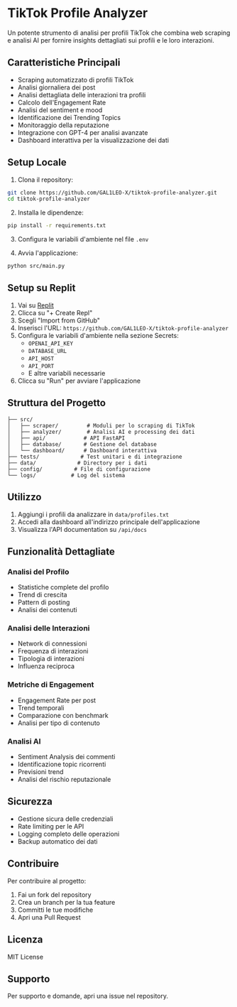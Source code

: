 # TikTok Profile Analyzer

Un potente strumento di analisi per profili TikTok che combina web scraping e analisi AI per fornire insights dettagliati sui profili e le loro interazioni.

## Caratteristiche Principali

- Scraping automatizzato di profili TikTok
- Analisi giornaliera dei post
- Analisi dettagliata delle interazioni tra profili
- Calcolo dell'Engagement Rate
- Analisi del sentiment e mood
- Identificazione dei Trending Topics
- Monitoraggio della reputazione
- Integrazione con GPT-4 per analisi avanzate
- Dashboard interattiva per la visualizzazione dei dati

## Setup Locale

1. Clona il repository:
```bash
git clone https://github.com/GAL1LEO-X/tiktok-profile-analyzer.git
cd tiktok-profile-analyzer
```

2. Installa le dipendenze:
```bash
pip install -r requirements.txt
```

3. Configura le variabili d'ambiente nel file `.env`

4. Avvia l'applicazione:
```bash
python src/main.py
```

## Setup su Replit

1. Vai su [Replit](https://replit.com)
2. Clicca su "+ Create Repl"
3. Scegli "Import from GitHub"
4. Inserisci l'URL: `https://github.com/GAL1LEO-X/tiktok-profile-analyzer`
5. Configura le variabili d'ambiente nella sezione Secrets:
   - `OPENAI_API_KEY`
   - `DATABASE_URL`
   - `API_HOST`
   - `API_PORT`
   - E altre variabili necessarie
6. Clicca su "Run" per avviare l'applicazione

## Struttura del Progetto

```
├── src/
│   ├── scraper/         # Moduli per lo scraping di TikTok
│   ├── analyzer/        # Analisi AI e processing dei dati
│   ├── api/            # API FastAPI
│   ├── database/       # Gestione del database
│   └── dashboard/      # Dashboard interattiva
├── tests/             # Test unitari e di integrazione
├── data/             # Directory per i dati
├── config/          # File di configurazione
└── logs/           # Log del sistema
```

## Utilizzo

1. Aggiungi i profili da analizzare in `data/profiles.txt`
2. Accedi alla dashboard all'indirizzo principale dell'applicazione
3. Visualizza l'API documentation su `/api/docs`

## Funzionalità Dettagliate

### Analisi del Profilo
- Statistiche complete del profilo
- Trend di crescita
- Pattern di posting
- Analisi dei contenuti

### Analisi delle Interazioni
- Network di connessioni
- Frequenza di interazioni
- Tipologia di interazioni
- Influenza reciproca

### Metriche di Engagement
- Engagement Rate per post
- Trend temporali
- Comparazione con benchmark
- Analisi per tipo di contenuto

### Analisi AI
- Sentiment Analysis dei commenti
- Identificazione topic ricorrenti
- Previsioni trend
- Analisi del rischio reputazionale

## Sicurezza

- Gestione sicura delle credenziali
- Rate limiting per le API
- Logging completo delle operazioni
- Backup automatico dei dati

## Contribuire

Per contribuire al progetto:
1. Fai un fork del repository
2. Crea un branch per la tua feature
3. Committi le tue modifiche
4. Apri una Pull Request

## Licenza

MIT License

## Supporto

Per supporto e domande, apri una issue nel repository. 